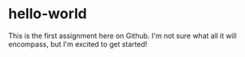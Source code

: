 # hello-world
This is the first assignment here on Github. I'm not sure what all it will encompass, but I'm excited to get started!
